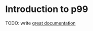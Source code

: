 # Introduction to p99

TODO: write [great documentation](http://jacobian.org/writing/what-to-write/)
